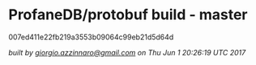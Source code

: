 
ProfaneDB/protobuf build - master
======

007ed411e22fb219a3553b09064c99eb21d5d64d

*built by giorgio.azzinnaro@gmail.com on Thu Jun  1 20:26:19 UTC 2017*

